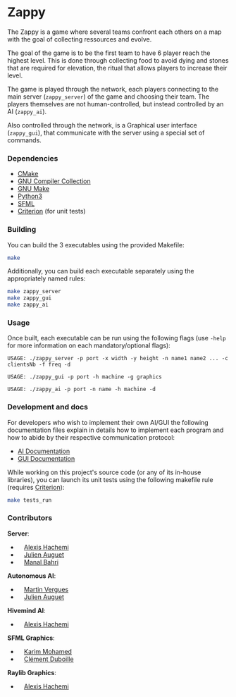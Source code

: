 # Zappy

The Zappy is a game where several teams confront each others on a map with the goal of collecting ressources and evolve.

The goal of the game is to be the first team to have 6 player reach the highest level.
This is done through collecting food to avoid dying and stones that are required for elevation, the ritual that allows players to increase their level.

The game is played through the network, each players connecting to the main server (`zappy_server`) of the game and choosing their team.
The players themselves are not human-controlled, but instead controlled by an AI (`zappy_ai`).

Also controlled through the network, is a Graphical user interface (`zappy_gui`), that communicate with the server using a special set of commands.

### Dependencies

- [CMake](https://cmake.org/)
- [GNU Compiler Collection](https://gcc.gnu.org/)
- [GNU Make](https://www.gnu.org/software/make/)
- [Python3](https://www.python.org/)
- [SFML](https://www.sfml-dev.org/)
- [Criterion](https://github.com/Snaipe/Criterion) (for unit tests)

### Building

You can build the 3 executables using the provided Makefile:

```sh
make
```

Additionally, you can build each executable separately using the appropriately named rules:

```sh
make zappy_server
make zappy_gui
make zappy_ai
```

### Usage

Once built, each executable can be run using the following flags (use `-help` for more information on each mandatory/optional flags):

```
USAGE: ./zappy_server -p port -x width -y height -n name1 name2 ... -c clientsNb -f freq -d
```
```
USAGE: ./zappy_gui -p port -h machine -g graphics
```
```
USAGE: ./zappy_ai -p port -n name -h machine -d
```

### Development and docs

For developers who wish to implement their own AI/GUI the following documentation files explain in details how to implement each program and how to abide by their respective communication protocol:

- [AI Documentation](docs/AI-Guide.md)
- [GUI Documentation](docs/GUI-Guide.md)

While working on this project's source code (or any of its in-house libraries), you can launch its unit tests using the following makefile rule (requires [Criterion](https://github.com/Snaipe/Criterion)):

```sh
make tests_run
```

### Contributors

**Server**:
- [<img src="https://avatars.githubusercontent.com/u/84138824?v=4" width="10"/>](https://github.com/alexishachemi) [Alexis Hachemi](https://github.com/alexishachemi)
- [<img src="https://avatars.githubusercontent.com/u/114910458?v=4" width="10"/>](https://github.com/jauguet) [Julien Auguet](https://github.com/jauguet)
- [<img src="https://avatars.githubusercontent.com/u/114911283?v=4" width="10"/>](https://github.com/manal67) [Manal Bahri](https://github.com/manal67)

**Autonomous AI**:
- [<img src="https://avatars.githubusercontent.com/u/103694544?v=4" width="10"/>](https://github.com/martin-vergues) [Martin Vergues](https://github.com/martin-vergues)
- [<img src="https://avatars.githubusercontent.com/u/114910458?v=4" width="10"/>](https://github.com/jauguet) [Julien Auguet](https://github.com/jauguet)

**Hivemind AI**:
- [<img src="https://avatars.githubusercontent.com/u/84138824?v=4" width="10"/>](https://github.com/alexishachemi) [Alexis Hachemi](https://github.com/alexishachemi)

**SFML Graphics**:
- [<img src="https://avatars.githubusercontent.com/u/67485955?v=4" width="10"/>](https://github.com/Kuawhrime) [Karim Mohamed](https://github.com/Kuawhrime)
- [<img src="https://avatars.githubusercontent.com/u/114906179?v=4" width="10"/>](https://github.com/DarkWhige) [Clément Duboille](https://github.com/DarkWhige)

**Raylib Graphics**:
- [<img src="https://avatars.githubusercontent.com/u/84138824?v=4" width="10"/>](https://github.com/alexishachemi) [Alexis Hachemi](https://github.com/alexishachemi)